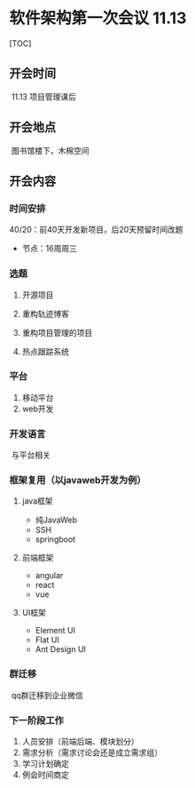 # 软件架构第一次会议 11.13

[TOC]



## 开会时间

​	11.13 项目管理课后

## 开会地点

​	图书馆楼下，木棉空间

## 开会内容

### 时间安排

$40/20：$前40天开发新项目，后20天预留时间改题

- 节点：16周周三

### 选题

1. 开源项目

2. 重构轨迹博客

3. 重构项目管理的项目

4. 热点跟踪系统


### 平台

1. 移动平台
2. web开发

### 开发语言

​	与平台相关

### 框架复用（以javaweb开发为例）

1. java框架
   - 纯JavaWeb
   - SSH
   - springboot

2. 前端框架
   - angular
   - react
   - vue

3. UI框架
   - Element UI
   - Flat UI
   - Ant Design UI

### 群迁移

​	qq群迁移到企业微信



### 下一阶段工作

1. 人员安排（前端后端、模块划分）
2. 需求分析（需求讨论会还是成立需求组）
3. 学习计划确定
4. 例会时间商定



 